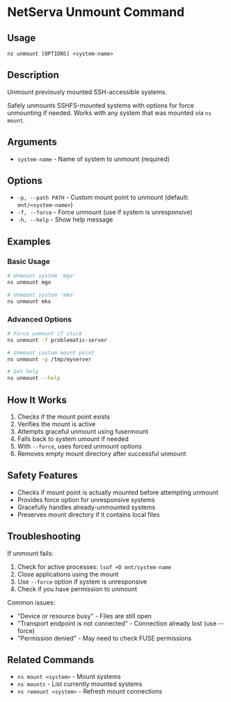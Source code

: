 # NetServa Unmount Command

## Usage
```
ns unmount [OPTIONS] <system-name>
```

## Description
Unmount previously mounted SSH-accessible systems.

Safely unmounts SSHFS-mounted systems with options for force unmounting if needed. Works with any system that was mounted via `ns mount`.

## Arguments
- `system-name` - Name of system to unmount (required)

## Options
- `-p, --path PATH` - Custom mount point to unmount (default: `mnt/<system-name>`)
- `-f, --force` - Force unmount (use if system is unresponsive)
- `-h, --help` - Show help message

## Examples

### Basic Usage
```bash
# Unmount system 'mgo'
ns unmount mgo

# Unmount system 'mko'
ns unmount mko
```

### Advanced Options
```bash
# Force unmount if stuck
ns unmount -f problematic-server

# Unmount custom mount point
ns unmount -p /tmp/myserver

# Get help
ns unmount --help
```

## How It Works
1. Checks if the mount point exists
2. Verifies the mount is active
3. Attempts graceful unmount using fusermount
4. Falls back to system umount if needed
5. With `--force`, uses forced unmount options
6. Removes empty mount directory after successful unmount

## Safety Features
- Checks if mount point is actually mounted before attempting unmount
- Provides force option for unresponsive systems
- Gracefully handles already-unmounted systems
- Preserves mount directory if it contains local files

## Troubleshooting

If unmount fails:
1. Check for active processes: `lsof +D mnt/system-name`
2. Close applications using the mount
3. Use `--force` option if system is unresponsive
4. Check if you have permission to unmount

Common issues:
- "Device or resource busy" - Files are still open
- "Transport endpoint is not connected" - Connection already lost (use --force)
- "Permission denied" - May need to check FUSE permissions

## Related Commands
- `ns mount <system>` - Mount systems
- `ns mounts` - List currently mounted systems
- `ns remount <system>` - Refresh mount connections